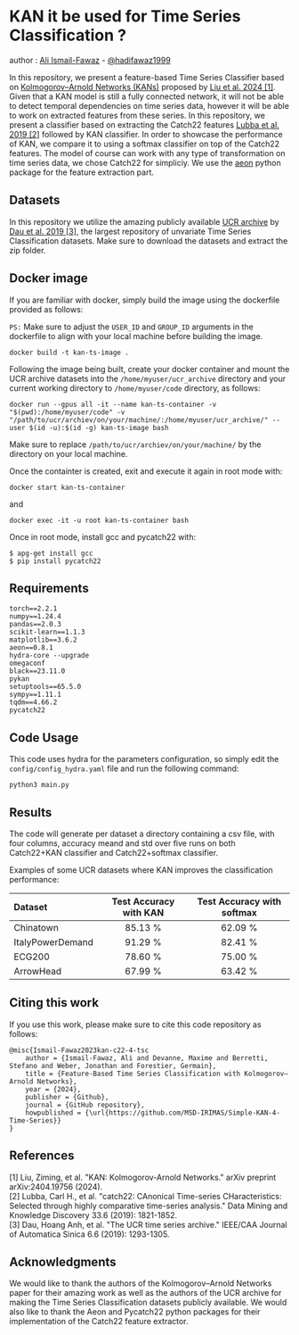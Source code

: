 # KAN it be used for Time Series Classification ?

author : [Ali Ismail-Fawaz](https://hadifawaz1999.github.io/) - [@hadifawaz1999](https://github.com/hadifawaz1999)

In this repository, we present a feature-based Time Series Classifier based on [Kolmogorov–Arnold Networks (KANs)](https://github.com/KindXiaoming/pykan) proposed by [Liu et al. 2024 [1]](https://arxiv.org/pdf/2404.19756).
Given that a KAN model is still a fully connected network, it will not be able to detect temporal dependencies on time series data, however it will be able to work on extracted features from these series.
In this repository, we present a classifier based on extracting the Catch22 features [Lubba et al. 2019 [2]](https://link.springer.com/article/10.1007/s10618-019-00647-x) followed by KAN classifier.
In order to showcase the performance of KAN, we compare it to using a softmax classifier on top of the Catch22 features.
The model of course can work with any type of transformation on time series data, we chose Catch22 for simpliciy.
We use the [aeon](https://github.com/aeon-toolkit/aeon) python package for the feature extraction part.

## Datasets

In this repository we utilize the amazing publicly available [UCR archive](https://www.cs.ucr.edu/%7Eeamonn/time_series_data_2018/) by [Dau et al. 2019 [3]](https://ieeexplore.ieee.org/abstract/document/8894743/), the largest repository of unvariate Time Series Classification datasets.
Make sure to download the datasets and extract the zip folder.

## Docker image

If you are familiar with docker, simply build the image using the dockerfile provided as follows:

```PS:``` Make sure to adjust the `USER_ID` and `GROUP_ID` arguments in the dockerfile to align with your local machine before building the image.

```docker build -t kan-ts-image .```

Following the image being built, create your docker container and mount the UCR archive datasets into the `/home/myuser/ucr_archive` directory and your current working directory to `/home/myuser/code` directory, as follows:

```docker run --gpus all -it --name kan-ts-container -v "$(pwd):/home/myuser/code" -v "/path/to/ucr/archiev/on/your/machine/:/home/myuser/ucr_archive/" --user $(id -u):$(id -g) kan-ts-image bash```

Make sure to replace `/path/to/ucr/archiev/on/your/machine/` by the directory on your local machine.

Once the containter is created, exit and execute it again in root mode with:

```docker start kan-ts-container```

and

```docker exec -it -u root kan-ts-container bash```

Once in root mode, install gcc and pycatch22 with:

```
$ apg-get install gcc
$ pip install pycatch22
```

## Requirements

```
torch==2.2.1
numpy==1.24.4
pandas==2.0.3
scikit-learn==1.1.3
matplotlib==3.6.2
aeon==0.8.1
hydra-core --upgrade
omegaconf
black==23.11.0
pykan
setuptools==65.5.0
sympy==1.11.1
tqdm==4.66.2
pycatch22
```

## Code Usage

This code uses hydra for the parameters configuration, so simply edit the `config/config_hydra.yaml` file and run the following command:

```python3 main.py```

## Results

The code will generate per dataset a directory containing a csv file, with four columns, accuracy meand and std over five runs on both Catch22+KAN classifier and Catch22+softmax classifier.

Examples of some UCR datasets where KAN improves the classification performance:

| Dataset              | Test Accuracy with KAN | Test Accuracy with softmax  |
| :------------------- | :--------------------: | :-------------------------: |
| Chinatown            |         85.13 %        |           62.09 %           |
| ItalyPowerDemand     |         91.29 %        |           82.41 %           |
| ECG200               |         78.60 %        |           75.00 %           |
| ArrowHead            |         67.99 %        |           63.42 %           |

## Citing this work

If you use this work, please make sure to cite this code repository as follows:

```
@misc{Ismail-Fawaz2023kan-c22-4-tsc
    author = {Ismail-Fawaz, Ali and Devanne, Maxime and Berretti, Stefano and Weber, Jonathan and Forestier, Germain},
    title = {Feature-Based Time Series Classification with Kolmogorov–Arnold Networks},
    year = {2024},
    publisher = {Github},
    journal = {GitHub repository},
    howpublished = {\url{https://github.com/MSD-IRIMAS/Simple-KAN-4-Time-Series}}
}
```

## References

[1] Liu, Ziming, et al. "KAN: Kolmogorov-Arnold Networks." arXiv preprint arXiv:2404.19756 (2024).<br>
[2] Lubba, Carl H., et al. "catch22: CAnonical Time-series CHaracteristics: Selected through highly comparative time-series analysis." Data Mining and Knowledge Discovery 33.6 (2019): 1821-1852.<br>
[3] Dau, Hoang Anh, et al. "The UCR time series archive." IEEE/CAA Journal of Automatica Sinica 6.6 (2019): 1293-1305.

## Acknowledgments

We would like to thank the authors of the Kolmogorov–Arnold Networks paper for their amazing work as well as the authors of the UCR archive for making the Time Series Classification datasets publicly available.
We would also like to thank the Aeon and Pycatch22 python packages for their implementation of the Catch22 feature extractor.
